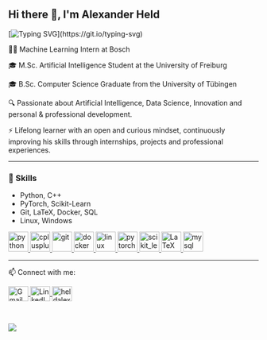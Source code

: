 ## Hi there 👋, I'm Alexander Held
[![Typing SVG](https://readme-typing-svg.demolab.com?font=Fira+Code&pause=500&width=435&lines=Nice+to+e-meet+you!;I'm+a+Software+Engineer+;and+Tech+lover!)](https://git.io/typing-svg)


👨‍💻 Machine Learning Intern at Bosch 

🎓 M.Sc. Artificial Intelligence Student at the University of Freiburg

🎓 B.Sc. Computer Science Graduate from the University of Tübingen

🔍 Passionate about Artificial Intelligence, Data Science, Innovation and personal & professional development.

⚡ Lifelong learner with an open and curious mindset, continuously improving his skills through internships, projects and professional experiences.

---

### 🧠 Skills
- Python, C++
- PyTorch, Scikit-Learn
- Git, LaTeX, Docker, SQL
- Linux, Windows

<!-- <h3 align="left">Languages and Tools:</h3> -->
<p align="left"> 
  <a href="https://developer.mozilla.org/en-US/docs/Web/python" target="_blank" rel="noreferrer"> 
    <img src="https://skillicons.dev/icons?i=py" alt="python" width="40" height="40"/> 
  </a> 
  <a href="https://developer.mozilla.org/en-US/docs/Web/cplusplus" target="_blank" rel="noreferrer"> 
    <img src="https://skillicons.dev/icons?i=cpp" alt="cplusplus" width="40" height="40"/> 
  </a> 
  <a href="https://developer.mozilla.org/en-US/docs/Web/git" target="_blank" rel="noreferrer"> 
    <img src="https://skillicons.dev/icons?i=git" alt="git" width="40" height="40"/> 
  </a> 
  <a href="https://developer.mozilla.org/en-US/docs/Web/docker" target="_blank" rel="noreferrer"> 
    <img src="https://skillicons.dev/icons?i=docker" alt="docker" width="40" height="40"/> 
  </a> 
  <a href="https://developer.mozilla.org/en-US/docs/Web/linux" target="_blank" rel="noreferrer"> 
    <img src="https://skillicons.dev/icons?i=linux" alt="linux" width="40" height="40"/> 
  </a> 
  <a href="https://developer.mozilla.org/en-US/docs/Web/pytorch" target="_blank" rel="noreferrer"> 
    <img src="https://skillicons.dev/icons?i=pytorch" alt="pytorch" width="40" height="40"/> 
  </a> 
  <a href="https://developer.mozilla.org/en-US/docs/Web/scikit_learn" target="_blank" rel="noreferrer"> 
    <img src="https://skillicons.dev/icons?i=scikitlearn" alt="scikit_learn" width="40" height="40"/> 
  </a>
  <a href="https://developer.mozilla.org/en-US/docs/Web/latex" target="blank">
    <img src="https://cdn.jsdelivr.net/gh/simple-icons/simple-icons/icons/latex.svg" alt="LaTeX" height="40" width="40" />
  </a>
  <a href="https://developer.mozilla.org/en-US/docs/Web/mysql" target="_blank" rel="noreferrer"> 
    <img src="https://skillicons.dev/icons?i=mysql" alt="mysql" width="40" height="40"/> 
  </a> 
</p>

---

📫 Connect with me:
<p align="left">
  <a href="mailto:alexander.held.contact@gmail.com" target="blank">
    <img align="center" src="https://cdn.jsdelivr.net/gh/simple-icons/simple-icons/icons/gmail.svg" alt="Gmail" height="30" width="40" />
  </a>
  <a href="https://www.linkedin.com/in/alexander-held-105970272/" target="blank">
    <img align="center" src="https://raw.githubusercontent.com/rahuldkjain/github-profile-readme-generator/master/src/images/icons/Social/linked-in-alt.svg" alt="LinkedIn" height="30" width="40" />
  </a>
  <a href="https://github.com/heldalex" target="blank">
    <img align="center" src="https://raw.githubusercontent.com/rahuldkjain/github-profile-readme-generator/master/src/images/icons/Social/github.svg" alt="heldalex" height="30" width="40" />
  </a>
</p>

<br>

![](https://komarev.com/ghpvc/?username=heldalex&base=60)

<!-- <p><img align="center" src="https://github-readme-stats.vercel.app/api/top-langs?username=heldalex&show_icons=true&locale=en&layout=compact" alt="heldalex" /></p>
<!-- ![GitHub stats](https://github-readme-stats.vercel.app/api?username=heldalex&show_icons=true&theme=radical)
